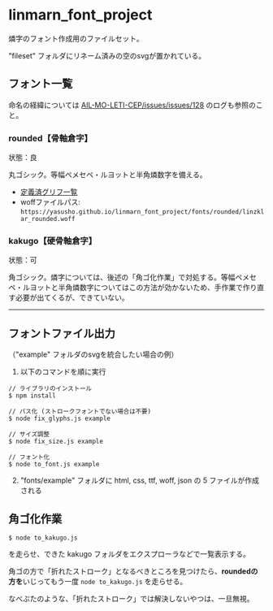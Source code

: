 # linmarn_font_project
燐字のフォント作成用のファイルセット。

"fileset" フォルダにリネーム済みの空のsvgが置かれている。

## フォント一覧

命名の経緯については [AIL-MO-LETI-CEP/issues/issues/128](https://github.com/AIL-MO-LETI-CEP/issues/issues/128) のログも参照のこと。

### rounded【骨軸倉字】

状態：良

丸ゴシック。等幅ペメセペ・ルヨットと半角燐数字を備える。
- [定義済グリフ一覧](https://yasusho.github.io/linmarn_font_project/fonts/rounded/linzklar_rounded.html)
- woffファイルパス: `https://yasusho.github.io/linmarn_font_project/fonts/rounded/linzklar_rounded.woff`

### kakugo【硬骨軸倉字】

状態：可

角ゴシック。燐字については、後述の「角ゴ化作業」で対処する。等幅ペメセペ・ルヨットと半角燐数字についてはこの方法が効かないため、手作業で作り直す必要が出てくるが、できていない。

<hr>

## フォントファイル出力
（"example" フォルダのsvgを統合したい場合の例）

1. 以下のコマンドを順に実行
```
// ライブラリのインストール
$ npm install

// パス化 (ストロークフォントでない場合は不要)
$ node fix_glyphs.js example

// サイズ調整
$ node fix_size.js example

// フォント化
$ node to_font.js example
```

2. "fonts/example" フォルダに html, css, ttf, woff, json の 5 ファイルが作成される

## 角ゴ化作業

```
$ node to_kakugo.js
```

を走らせ、できた kakugo フォルダをエクスプローラなどで一覧表示する。

角ゴの方で「折れたストローク」となるべきところを見つけたら、**roundedの方を**いじってもう一度 `node to_kakugo.js` を走らせる。

なべぶたのような、「折れたストローク」では解決しないやつは、一旦無視。
